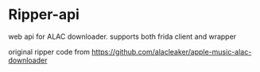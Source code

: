 # Ripper-api

web api for ALAC downloader. supports both frida client and wrapper

original ripper code from https://github.com/alacleaker/apple-music-alac-downloader
